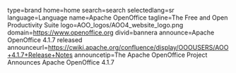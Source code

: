 type=brand
home=home
search=search
selectedlang=sr
language=Language
name=Apache OpenOffice
tagline=The Free and Open Productivity Suite
logo=AOO_logos/AOO4_website_logo.png
domain=https://www.openoffice.org
divid=bannera
announce=Apache OpenOffice 4.1.7 released
announceurl=https://cwiki.apache.org/confluence/display/OOOUSERS/AOO+4.1.7+Release+Notes
announcetip=The Apache OpenOffice Project Announces Apache OpenOffice 4.1.7
~~~~~~
